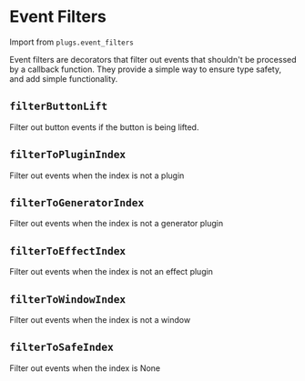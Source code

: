 
# Event Filters

Import from `plugs.event_filters`

Event filters are decorators that filter out events that shouldn't be processed
by a callback function. They provide a simple way to ensure type safety, and
add simple functionality.

## `filterButtonLift`
Filter out button events if the button is being lifted.

## `filterToPluginIndex`
Filter out events when the index is not a plugin

## `filterToGeneratorIndex`
Filter out events when the index is not a generator plugin

## `filterToEffectIndex`
Filter out events when the index is not an effect plugin

## `filterToWindowIndex`
Filter out events when the index is not a window

## `filterToSafeIndex`
Filter out events when the index is None
